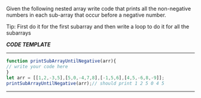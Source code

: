 Given the following nested array write code that prints all the non-negative numbers in each sub-array that occur before a negative number.

Tip: First do it for the first subarray and then write a loop to do it for all the subarrays

***CODE TEMPLATE***
******************

```js
function printSubArrayUntilNegative(arr){
// write your code here
}
let arr = [[1,2,-3,5],[5,0,-4,7,8],[-1,5,6],[4,5,-6,8,-9]];
printSubArrayUntilNegative(arr);// should print 1 2 5 0 4 5
```
******************
